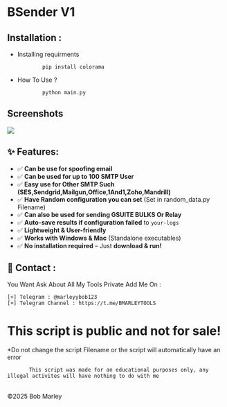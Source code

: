 # BSender V1 

Installation : 
------
         

 - Installing requirments
   
               pip install colorama
    
 - How To Use ?
   
               python main.py

<h2>Screenshots</h2>
<img src="https://i.imgur.com/2DLPL7e.png" style="max-width:100%;">

## ✨ Features:
- ✅ **Can be use for spoofing email**
- ✅ **Can be used for up to 100 SMTP User**
- ✅ **Easy use for Other SMTP Such (SES,Sendgrid,Mailgun,Office,1And1,Zoho,Mandrill)**
- ✅ **Have Random configuration you can set** (Set in random_data.py Filename)
- ✅ **Can also be used for sending GSUITE BULKS Or Relay**
- ✅ **Auto-save results if configuration failed** to `your-logs`
- ✅ **Lightweight & User-friendly**
- ✅ **Works with Windows & Mac** (Standalone executables)
- ✅ **No installation required** – Just **download & run!**

📧 Contact :
------
You Want Ask About All My Tools Private Add Me On : 
```
[+] Telegram : @marleyybob123
[+] Telegram Channel : https://t.me/BMARLEYTOOLS
```
# This script is public and not for sale!

*Do not change the script Filename or the script will automatically have an error

           This script was made for an educational purposes only, any illegal activites will have nothing to do with me

<br>©2025 Bob Marley

